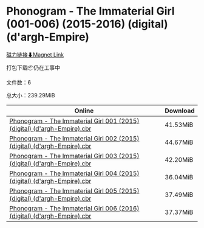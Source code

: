 # Phonogram - The Immaterial Girl (001-006) (2015-2016) (digital) (d'argh-Empire)

[磁力链接⬇Magnet Link](magnet:?xt=urn:btih:95a2a7491dc09c5eba5826c1dd9e0f8109145fb0&dn=Phonogram%20-%20The%20Immaterial%20Girl%20%28001-006%29%20%282015-2016%29%20%28digital%29%20%28d%27argh-Empire%29)

打包下载📦仍在工事中

文件数：6

总大小：239.29MiB

Online | Download
--- | ---
[Phonogram - The Immaterial Girl 001 (2015) (digital) (d'argh-Empire).cbr](https://github.com/alicewish/markdown/blob/master/comic/Phonogram-Immaterial-Girl-001-2015-digital-dargh-Empire-cbr.md) | 41.53MiB
[Phonogram - The Immaterial Girl 002 (2015) (digital) (d'argh-Empire).cbr](https://github.com/alicewish/markdown/blob/master/comic/Phonogram-Immaterial-Girl-002-2015-digital-dargh-Empire-cbr.md) | 44.67MiB
[Phonogram - The Immaterial Girl 003 (2015) (digital) (d'argh-Empire).cbr](https://github.com/alicewish/markdown/blob/master/comic/Phonogram-Immaterial-Girl-003-2015-digital-dargh-Empire-cbr.md) | 42.20MiB
[Phonogram - The Immaterial Girl 004 (2015) (digital) (d'argh-Empire).cbr](https://github.com/alicewish/markdown/blob/master/comic/Phonogram-Immaterial-Girl-004-2015-digital-dargh-Empire-cbr.md) | 36.04MiB
[Phonogram - The Immaterial Girl 005 (2015) (digital) (d'argh-Empire).cbr](https://github.com/alicewish/markdown/blob/master/comic/Phonogram-Immaterial-Girl-005-2015-digital-dargh-Empire-cbr.md) | 37.49MiB
[Phonogram - The Immaterial Girl 006 (2016) (digital) (d'argh-Empire).cbr](https://github.com/alicewish/markdown/blob/master/comic/Phonogram-Immaterial-Girl-006-2016-digital-dargh-Empire-cbr.md) | 37.37MiB